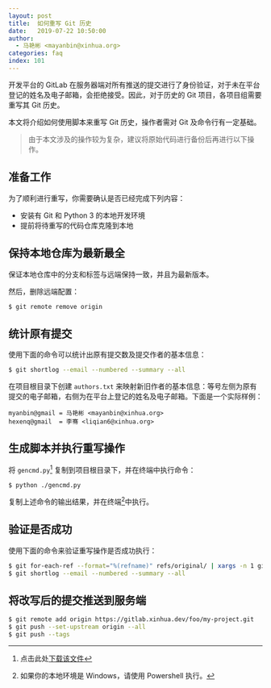 ```yaml
---
layout: post
title:  如何重写 Git 历史
date:   2019-07-22 10:50:00
author:
  - 马艳彬 <mayanbin@xinhua.org>
categories: faq
index: 101
---
```


开发平台的 GitLab 在服务器端对所有推送的提交进行了身份验证，对于未在平台登记的姓名及电子邮箱，会拒绝接受。因此，对于历史的 Git 项目，各项目组需要重写其 Git 历史。

本文将介绍如何使用脚本来重写 Git 历史，操作者需对 Git 及命令行有一定基础。

> 由于本文涉及的操作较为复杂，建议将原始代码进行备份后再进行以下操作。

## 准备工作

为了顺利进行重写，你需要确认是否已经完成下列内容：

* 安装有 Git 和 Python 3 的本地开发环境
* 提前将待重写的代码仓库克隆到本地

## 保持本地仓库为最新最全

保证本地仓库中的分支和标签与远端保持一致，并且为最新版本。

然后，删除远端配置：

```sh
$ git remote remove origin
```

## 统计原有提交

使用下面的命令可以统计出原有提交数及提交作者的基本信息：

```sh
$ git shortlog --email --numbered --summary --all
```

在项目根目录下创建 `authors.txt` 来映射新旧作者的基本信息：等号左侧为原有提交的电子邮箱，右侧为在平台上登记的姓名及电子邮箱。下面是一个实际样例：

```
myanbin@gmail = 马艳彬 <mayanbin@xinhua.org>
hexenq@gmail  = 李骞 <liqian6@xinhua.org>
```

## 生成脚本并执行重写操作

将 `gencmd.py`[^1] 复制到项目根目录下，并在终端中执行命令：

```sh
$ python ./gencmd.py
```

复制上述命令的输出结果，并在终端[^2]中执行。

## 验证是否成功

使用下面的命令来验证重写操作是否成功执行：

```sh
$ git for-each-ref --format="%(refname)" refs/original/ | xargs -n 1 git update-ref -d
$ git shortlog --email --numbered --summary --all
```

## 将改写后的提交推送到服务端

```sh
$ git remote add origin https://gitlab.xinhua.dev/foo/my-project.git
$ git push --set-upstream origin --all
$ git push --tags
```

[^1]: 点击此处[下载该文件](https://gitlab.xinhua.dev/xhd/guides/snippets/1/raw)
[^2]: 如果你的本地环境是 Windows，请使用 Powershell 执行。
